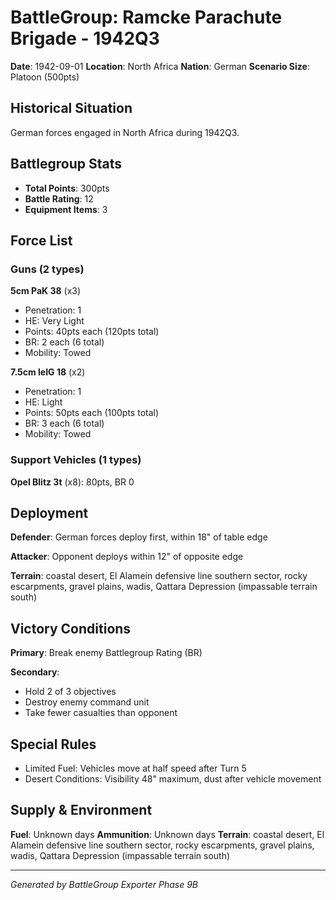 # BattleGroup: Ramcke Parachute Brigade - 1942Q3

**Date**: 1942-09-01
**Location**: North Africa
**Nation**: German
**Scenario Size**: Platoon (500pts)

## Historical Situation

German forces engaged in North Africa during 1942Q3.

## Battlegroup Stats

- **Total Points**: 300pts
- **Battle Rating**: 12
- **Equipment Items**: 3

## Force List

### Guns (2 types)

**5cm PaK 38** (x3)
- Penetration: 1
- HE: Very Light
- Points: 40pts each (120pts total)
- BR: 2 each (6 total)
- Mobility: Towed

**7.5cm leIG 18** (x2)
- Penetration: 1
- HE: Light
- Points: 50pts each (100pts total)
- BR: 3 each (6 total)
- Mobility: Towed

### Support Vehicles (1 types)

**Opel Blitz 3t** (x8): 80pts, BR 0

## Deployment

**Defender**: German forces deploy first, within 18" of table edge

**Attacker**: Opponent deploys within 12" of opposite edge

**Terrain**: coastal desert, El Alamein defensive line southern sector, rocky escarpments, gravel plains, wadis, Qattara Depression (impassable terrain south)

## Victory Conditions

**Primary**: Break enemy Battlegroup Rating (BR)

**Secondary**:
- Hold 2 of 3 objectives
- Destroy enemy command unit
- Take fewer casualties than opponent

## Special Rules

- Limited Fuel: Vehicles move at half speed after Turn 5
- Desert Conditions: Visibility 48" maximum, dust after vehicle movement

## Supply & Environment

**Fuel**: Unknown days
**Ammunition**: Unknown days
**Terrain**: coastal desert, El Alamein defensive line southern sector, rocky escarpments, gravel plains, wadis, Qattara Depression (impassable terrain south)

---

*Generated by BattleGroup Exporter Phase 9B*
